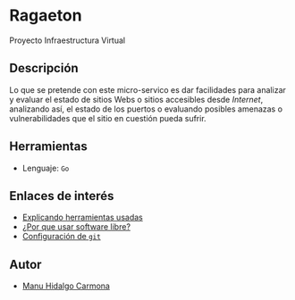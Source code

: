 # Ragaeton
Proyecto Infraestructura Virtual

## Descripción
Lo que se pretende con este micro-servico es dar facilidades para analizar y evaluar el estado de sitios Webs o sitios accesibles desde *Internet*, analizando así, el estado de los puertos o evaluando posibles amenazas o vulnerabilidades que el sitio en cuestión pueda sufrir.
## Herramientas
- Lenguaje: `Go`

## Enlaces de interés
- [Explicando herramientas usadas](.docs/herramientas.md)
- [¿Por que usar software libre?](./docs/softwareLibre.md)
- [Configuración de `git`](./docs/inicialGit.md)

## Autor 
- [Manu Hidalgo Carmona](https://github.com/venrra)